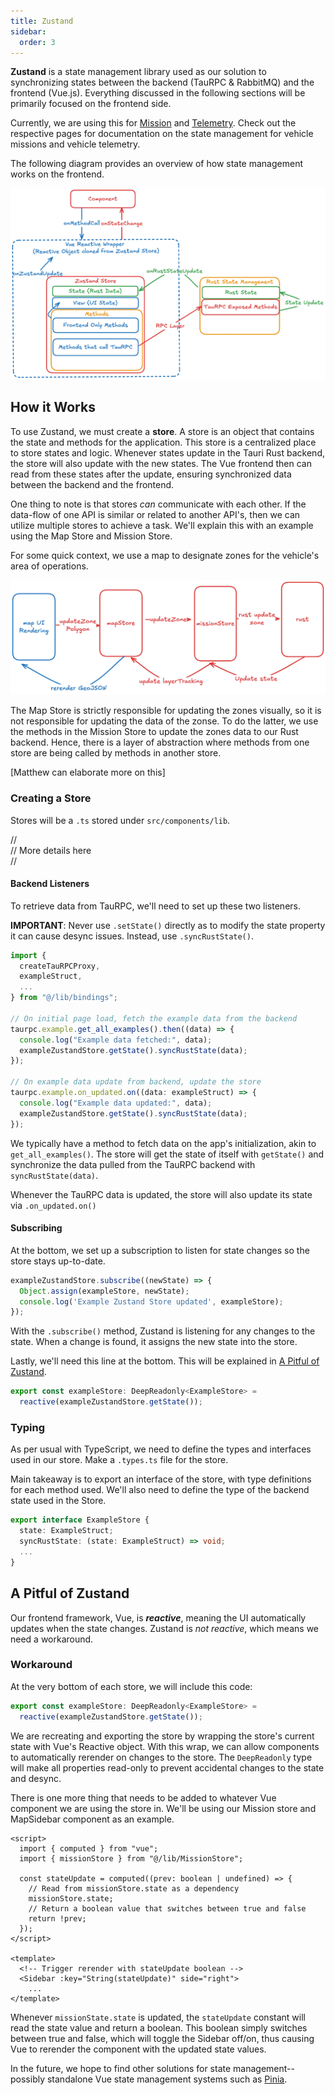 ```yaml
---
title: Zustand
sidebar:
  order: 3
---
```


**Zustand** is a state management library used as our solution to synchronizing states between the backend (TauRPC & RabbitMQ) and the frontend (Vue.js). Everything discussed in the following sections will be primarily focused on the frontend side.

Currently, we are using this for [Mission](../implementation/mission-frontend) and [Telemetry](../implementation/telemetry-frontend). Check out the respective pages for documentation on the state management for vehicle missions and vehicle telemetry.

The following diagram provides an overview of how state management works on the frontend.

![State Management Diagram](../assets/State-Management-Diagram.webp)

## How it Works

To use Zustand, we must create a **store**. A store is an object that contains the state and methods for the application. This store is a centralized place to store states and logic. Whenever states update in the Tauri Rust backend, the store will also update with the new states. The Vue frontend then can read from these states after the update, ensuring synchronized data between the backend and the frontend.

One thing to note is that stores *can* communicate with each other. If the data-flow of one API is similar or related to another API's, then we can utilize multiple stores to achieve a task. We'll explain this with an example using the Map Store and Mission Store.

For some quick context, we use a map to designate zones for the vehicle's area of operations.

![State Management Diagram](../assets/Map-Mission-Store-Diagram.webp)

The Map Store is strictly responsible for updating the zones visually, so it is not responsible for updating the data of the zonse. To do the latter, we use the methods in the Mission Store to update the zones data to our Rust backend. Hence, there is a layer of abstraction where methods from one store are being called by methods in another store.

[Matthew can elaborate more on this]

### Creating a Store

Stores will be a `.ts` stored under `src/components/lib`.

//  
// More details here  
//

#### Backend Listeners

To retrieve data from TauRPC, we'll need to set up these two listeners.

**IMPORTANT**: Never use `.setState()` directly as to modify the state property it can cause desync issues. Instead, use `.syncRustState()`.

```typescript
import {
  createTauRPCProxy,
  exampleStruct,
  ...
} from "@/lib/bindings";

// On initial page load, fetch the example data from the backend
taurpc.example.get_all_examples().then((data) => {
  console.log("Example data fetched:", data);
  exampleZustandStore.getState().syncRustState(data);
});

// On example data update from backend, update the store
taurpc.example.on_updated.on((data: exampleStruct) => {
  console.log("Example data updated:", data);
  exampleZustandStore.getState().syncRustState(data);
});
```

We typically have a method to fetch data on the app's initialization, akin to `get_all_examples()`. The store will get the state of itself with `getState()` and synchronize the data pulled from the TauRPC backend with `syncRustState(data)`.

Whenever the TauRPC data is updated, the store will also update its state via `.on_updated.on()`

#### Subscribing

At the bottom, we set up a subscription to listen for state changes so the store stays up-to-date.

```typescript
exampleZustandStore.subscribe((newState) => {
  Object.assign(exampleStore, newState);
  console.log('Example Zustand Store updated', exampleStore);
});
```

With the `.subscribe()` method, Zustand is listening for any changes to the state. When a change is found, it assigns the new state into the store.

Lastly, we'll need this line at the bottom. This will be explained in [A Pitful of Zustand](#a-pitful-of-zustand).
```typescript
export const exampleStore: DeepReadonly<ExampleStore> =
  reactive(exampleZustandStore.getState());
```

### Typing

As per usual with TypeScript, we need to define the types and interfaces used in our store. Make a `.types.ts` file for the store.

Main takeaway is to export an interface of the store, with type definitions for each method used. We'll also need to define the type of the backend state used in the Store.

```typescript
export interface ExampleStore {
  state: ExampleStruct;
  syncRustState: (state: ExampleStruct) => void;
  ...
}
```

## A Pitful of Zustand

Our frontend framework, Vue, is **_reactive_**, meaning the UI automatically updates when the state changes. Zustand is _not reactive_, which means we need a workaround.

### Workaround

At the very bottom of each store, we will include this code:

```typescript
export const exampleStore: DeepReadonly<ExampleStore> = 
  reactive(exampleZustandStore.getState());
```

We are recreating and exporting the store by wrapping the store's current state with Vue's Reactive object. With this wrap, we can allow components to automatically rerender on changes to the store. The `DeepReadonly` type will make all properties read-only to prevent accidental changes to the state and desync.

There is one more thing that needs to be added to whatever Vue component we are using the store in. We'll be using our Mission store and MapSidebar component as an example.

```vue
<script>
  import { computed } from "vue";
  import { missionStore } from "@/lib/MissionStore";

  const stateUpdate = computed((prev: boolean | undefined) => {
    // Read from missionStore.state as a dependency
    missionStore.state;
    // Return a boolean value that switches between true and false
    return !prev;
  });
</script>

<template>
  <!-- Trigger rerender with stateUpdate boolean -->
  <Sidebar :key="String(stateUpdate)" side="right">
    ...
</template>
```

Whenever `missionState.state` is updated, the `stateUpdate` constant will read the state value and return a boolean. This boolean simply switches between true and false, which will toggle the Sidebar off/on, thus causing Vue to rerender the component with the updated state values.

In the future, we hope to find other solutions for state management-- possibly standalone Vue state management systems such as [Pinia](https://pinia.vuejs.org/).

